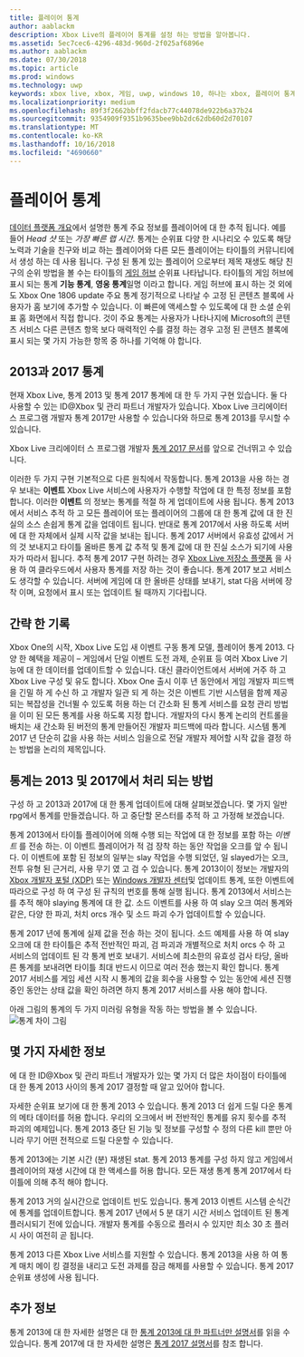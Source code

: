 ```yaml
---
title: 플레이어 통계
author: aablackm
description: Xbox Live의 플레이어 통계를 설정 하는 방법을 알아봅니다.
ms.assetid: 5ec7cec6-4296-483d-960d-2f025af6896e
ms.author: aablackm
ms.date: 07/30/2018
ms.topic: article
ms.prod: windows
ms.technology: uwp
keywords: xbox live, xbox, 게임, uwp, windows 10, 하나는 xbox, 플레이어 통계, 순위표
ms.localizationpriority: medium
ms.openlocfilehash: 89f3f2662bbff2fdacb77c44078de922b6a37b24
ms.sourcegitcommit: 9354909f9351b9635bee9bb2dc62db60d2d70107
ms.translationtype: MT
ms.contentlocale: ko-KR
ms.lasthandoff: 10/16/2018
ms.locfileid: "4690660"
---
```

# <a name="player-stats"></a>플레이어 통계

[데이터 플랫폼 개요](../data-platform/data-platform.md)에서 설명한 통계 주요 정보를 플레이어에 대 한 추적 됩니다. 예를 들어 *Head 샷* 또는 *가장 빠른 랩 시간*. 통계는 순위표 다양 한 시나리오 수 있도록 해당 노력과 기술을 친구와 비교 하는 플레이어와 다른 모든 플레이어는 타이틀의 커뮤니티에서 생성 하는 데 사용 됩니다. 구성 된 통계 있는 플레이어 으로부터 제목 재생도 해당 친구의 순위 방법을 볼 수는 타이틀의 [게임 허브](../data-platform/designing-xbox-live-experiences.md) 순위표 나타납니다. 타이틀의 게임 허브에 표시 되는 통계 **기능 통계**, **영웅 통계**일명 이라고 합니다. 게임 허브에 표시 하는 것 외에도 Xbox One 1806 update 주요 통계 정기적으로 나타날 수 고정 된 콘텐츠 블록에 사용자가 홈 보기에 추가할 수 있습니다. 이 빠른에 액세스할 수 있도록에 대 한 소셜 순위표 홈 화면에서 직접 합니다. 것이 주요 통계는 사용자가 나타나지에 Microsoft의 콘텐츠 서비스 다른 콘텐츠 항목 보다 매력적인 수를 결정 하는 경우 고정 된 콘텐츠 블록에 표시 되는 몇 가지 가능한 항목 중 하나를 기억해 야 합니다.

## <a name="stats-2013-and-2017"></a>2013과 2017 통계

현재 Xbox Live, 통계 2013 및 통계 2017 통계에 대 한 두 가지 구현 있습니다. 둘 다 사용할 수 있는 ID@Xbox 및 관리 파트너 개발자가 있습니다. Xbox Live 크리에이터 스 프로그램 개발자 통계 2017만 사용할 수 있습니다와 하므로 통계 2013를 무시할 수 있습니다.

Xbox Live 크리에이터 스 프로그램 개발자 [통계 2017 문서](stats2017.md)를 앞으로 건너뛰고 수 있습니다.

이러한 두 가지 구현 기본적으로 다른 원칙에서 작동합니다. 통계 2013을 사용 하는 경우 보내는 **이벤트** Xbox Live 서비스에 사용자가 수행할 작업에 대 한 특정 정보를 포함 합니다. 이러한 **이벤트** 의 정보는 통계를 적절 하 게 업데이트에 사용 됩니다. 통계 2013에서 서비스 추적 하 고 모든 플레이어 또는 플레이어의 그룹에 대 한 통계 값에 대 한 진실의 소스 손쉽게 통계 값을 업데이트 됩니다. 반대로 통계 2017에서 사용 하도록 서버에 대 한 자체에서 실제 시작 값을 보내는 됩니다. 통계 2017 서버에서 유효성 값에서 거의 것 보내지고 타이틀 올바른 통계 값 추적 및 통계 값에 대 한 진실 소스가 되기에 사용자가 따라서 됩니다. 추적 통계 2017 구현 하려는 경우 [Xbox Live 저장소 플랫폼](../storage-platform/storage-platform.md) 을 사용 하 여 클라우드에서 사용자 통계를 저장 하는 것이 좋습니다. 통계 2017 보고 서비스도 생각할 수 있습니다. 서버에 게임에 대 한 올바른 상태를 보내기, stat 다음 서버에 장착 이며, 요청에서 표시 또는 업데이트 될 때까지 기다립니다.

## <a name="a-brief-history"></a>간략 한 기록

Xbox One의 시작, Xbox Live 도입 새 이벤트 구동 통계 모델, 플레이어 통계 2013. 다양 한 혜택을 제공이 – 게임에서 단일 이벤트 도전 과제, 순위표 등 여러 Xbox Live 기능에 대 한 데이터를 업데이트할 수 있습니다. 대신 클라이언트에서 서버에 거주 하 고 Xbox Live 구성 및 유도 합니다. Xbox One 출시 이후 년 동안에서 게임 개발자 피드백을 긴밀 하 게 수신 하 고 개발자 일관 되 게 하는 것은 이벤트 기반 시스템을 함께 제공 되는 복잡성을 건너뛸 수 있도록 허용 하는 더 간소화 된 통계 서비스를 요청 관리 방법을 이미 된 모든 통계를 사용 하도록 지정 합니다. 개발자의 다시 통계 논리의 컨트롤을 배치는 새 간소화 된 버전의 통계 만들어진 개발자 피드백에 따라 합니다. 시스템 통계 2017 년 단순히 값을 사용 하는 서비스 임을으로 전달 개발자 제어할 시작 값을 결정 하는 방법을 논리의 제목입니다.

## <a name="how-stats-are-handled-in-2013-and-2017"></a>통계는 2013 및 2017에서 처리 되는 방법

구성 하 고 2013과 2017에 대 한 통계 업데이트에 대해 살펴보겠습니다. 몇 가지 일반 rpg에서 통계를 만들겠습니다. 하 고 중단할 몬스터를 추적 하 고 가정해 보겠습니다.

통계 2013에서 타이틀 플레이어에 의해 수행 되는 작업에 대 한 정보를 포함 하는 *이벤트* 를 전송 하는. 이 이벤트 플레이어가 적 검 장착 하는 동안 작업을 오크를 앞 수 됩니다. 이 이벤트에 포함 된 정보의 일부는 slay 작업을 수행 되었던, 일 slayed가는 오크, 전투 유형 된 근거리, 사용 무기 였 고 검 수 있습니다. 통계 2013이이 정보는 개발자의 [Xbox 개발자 포털 (XDP)](https://xdp.xboxlive.com/User/Contact/MyAccess?selectedMenu=devaccounts) 또는 [Windows 개발자 센터](https://developer.microsoft.com/en-us/windows)및 업데이트 통계, 또한 이벤트에 따라으로 구성 하 여 구성 된 규칙의 번호를 통해 실행 됩니다. 통계 2013에서 서비스는를 추적 해야 slaying 통계에 대 한 값. 소드 이벤트를 사용 하 여 slay 오크 여러 통계와 같은, 다양 한 파괴, 처치 orcs 개수 및 소드 파괴 수가 업데이트할 수 있습니다.

통계 2017 년에 통계에 실제 값을 전송 하는 것이 됩니다. 소드 예제를 사용 하 여 slay 오크에 대 한 타이틀은 추적 전반적인 파괴, 검 파괴과 개별적으로 처치 orcs 수 하 고 서비스의 업데이트 된 각 통계 번호 보내기. 서비스에 최소한의 유효성 검사 타당, 올바른 통계를 보내려면 타이틀 최대 반드시 이므로 여러 전송 했는지 확인 합니다. 통계 2017 서비스를 게임 세션 시작 시 통계의 값을 회수을 사용할 수 있는 동안에 세션 진행 중인 동안는 상태 값을 확인 하려면 하지 통계 2017 서비스를 사용 해야 합니다.

아래 그림의 통계의 두 가지 미러링 유형을 작동 하는 방법을 볼 수 있습니다.
![통계 차이 그림](../images/stats/Stats2013-7DiagramColored.jpg)

## <a name="a-few-more-notes"></a>몇 가지 자세한 정보

에 대 한 ID@Xbox 및 관리 파트너 개발자가 있는 몇 가지 더 많은 차이점이 타이틀에 대 한 통계 2013 사이의 통계 2017 결정할 때 알고 있어야 합니다.

자세한 순위표 보기에 대 한 통계 2013 수 있습니다.
통계 2013 더 쉽게 드릴 다운 통계의 메타 데이터를 허용 합니다. 우리의 오크에서 버 전반적인 통계를 유지 횟수를 추적 파괴의 예제입니다. 통계 2013 중단 된 기능 및 정보를 구성할 수 정의 다른 kill 뿐만 아니라 무기 어떤 전적으로 드릴 다운할 수 있습니다.

통계 2013에는 기본 시간 (분) 재생된 stat. 통계 2013 통계를 구성 하지 않고 게임에서 플레이어의 재생 시간에 대 한 액세스를 허용 합니다. 모든 재생 통계 통계 2017에서 타이틀에 의해 추적 해야 합니다.

통계 2013 거의 실시간으로 업데이트 빈도 있습니다.
통계 2013 이벤트 시스템 순식간에 통계를 업데이트합니다. 통계 2017 년에서 5 분 대기 시간 서비스 업데이트 된 통계 플러시되기 전에 있습니다. 개발자 통계를 수동으로 플러시 수 있지만 최소 30 초 플러시 사이 여전히 곧 됩니다.

통계 2013 다른 Xbox Live 서비스를 지원할 수 있습니다.
통계 2013을 사용 하 여 통계 매치 메이 킹 결정을 내리고 도전 과제를 잠금 해제를 사용할 수 있습니다. 통계 2017 순위표 생성에 사용 됩니다.

## <a name="further-reading"></a>추가 정보

통계 2013에 대 한 자세한 설명은 대 한 [통계 2013에 대 한 파트너만 설명서](https://developer.microsoft.com/en-us/games/xbox/docs/xboxlive/xbox-live-partners/event-driven-data-platform/user-stats)를 읽을 수 있습니다.
통계 2017에 대 한 자세한 설명은 [통계 2017 설명서](stats2017.md)를 참조 합니다.